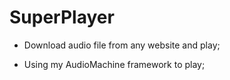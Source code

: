 # SuperPlayer

- Download audio file from any website and play;

- Using my AudioMachine framework to play;
